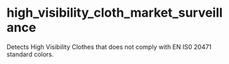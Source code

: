 # high_visibility_cloth_market_surveillance
Detects High Visibility Clothes that does not comply with EN IS0 20471 standard colors.
